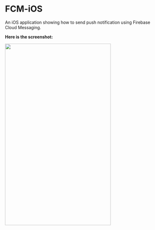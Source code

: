 # FCM-iOS
An iOS application showing how to send push notification using Firebase Cloud Messaging.

**Here is the screenshot:**

<img src="screenshot/fcm.PNG" width="350" height="600">

